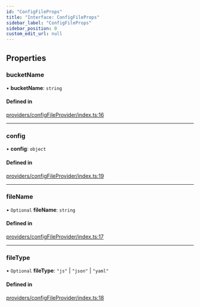 ```yaml
---
id: "ConfigFileProps"
title: "Interface: ConfigFileProps"
sidebar_label: "ConfigFileProps"
sidebar_position: 0
custom_edit_url: null
---
```


## Properties

### bucketName

• **bucketName**: `string`

#### Defined in

[providers/configFileProvider/index.ts:16](https://github.com/matthewkeil/full-stack-pattern/blob/a1528c9/providers/configFileProvider/index.ts#L16)

___

### config

• **config**: `object`

#### Defined in

[providers/configFileProvider/index.ts:19](https://github.com/matthewkeil/full-stack-pattern/blob/a1528c9/providers/configFileProvider/index.ts#L19)

___

### fileName

• `Optional` **fileName**: `string`

#### Defined in

[providers/configFileProvider/index.ts:17](https://github.com/matthewkeil/full-stack-pattern/blob/a1528c9/providers/configFileProvider/index.ts#L17)

___

### fileType

• `Optional` **fileType**: ``"js"`` \| ``"json"`` \| ``"yaml"``

#### Defined in

[providers/configFileProvider/index.ts:18](https://github.com/matthewkeil/full-stack-pattern/blob/a1528c9/providers/configFileProvider/index.ts#L18)
